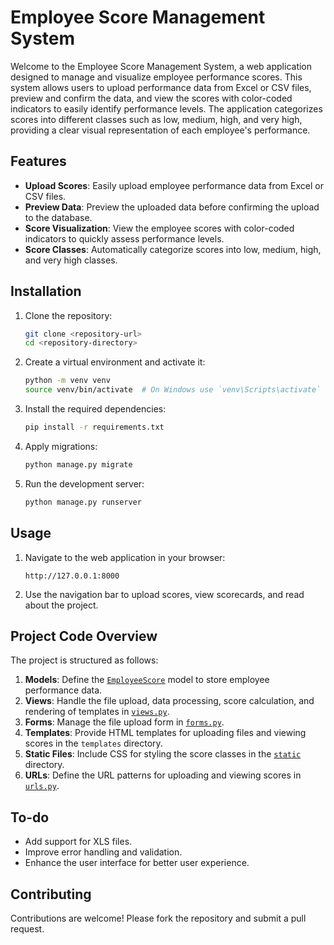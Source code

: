 # Employee Score Management System

Welcome to the Employee Score Management System, a web application designed to manage and visualize employee performance scores. This system allows users to upload performance data from Excel or CSV files, preview and confirm the data, and view the scores with color-coded indicators to easily identify performance levels. The application categorizes scores into different classes such as low, medium, high, and very high, providing a clear visual representation of each employee's performance.

## Features
- **Upload Scores**: Easily upload employee performance data from Excel or CSV files.
- **Preview Data**: Preview the uploaded data before confirming the upload to the database.
- **Score Visualization**: View the employee scores with color-coded indicators to quickly assess performance levels.
- **Score Classes**: Automatically categorize scores into low, medium, high, and very high classes.

## Installation

1. Clone the repository:
    ```sh
    git clone <repository-url>
    cd <repository-directory>
    ```

2. Create a virtual environment and activate it:
    ```sh
    python -m venv venv
    source venv/bin/activate  # On Windows use `venv\Scripts\activate`
    ```

3. Install the required dependencies:
    ```sh
    pip install -r requirements.txt
    ```

4. Apply migrations:
    ```sh
    python manage.py migrate
    ```

5. Run the development server:
    ```sh
    python manage.py runserver
    ```

## Usage

1. Navigate to the web application in your browser:
    ```
    http://127.0.0.1:8000
    ```

2. Use the navigation bar to upload scores, view scorecards, and read about the project.

## Project Code Overview

The project is structured as follows:

1. **Models**: Define the [`EmployeeScore`](command:_github.copilot.openSymbolInFile?%5B%7B%22scheme%22%3A%22file%22%2C%22authority%22%3A%22%22%2C%22path%22%3A%22%2Fhome%2Fpushpraj%2Frenew%2Fmyproject%2Fscores%2Fmodels.py%22%2C%22query%22%3A%22%22%2C%22fragment%22%3A%22%22%7D%2C%22EmployeeScore%22%5D "/home/pushpraj/renew/myproject/scores/models.py") model to store employee performance data.
2. **Views**: Handle the file upload, data processing, score calculation, and rendering of templates in [`views.py`](command:_github.copilot.openSymbolInFile?%5B%7B%22scheme%22%3A%22file%22%2C%22authority%22%3A%22%22%2C%22path%22%3A%22%2Fhome%2Fpushpraj%2Frenew%2Fmyproject%2Fscores%2Fviews.py%22%2C%22query%22%3A%22%22%2C%22fragment%22%3A%22%22%7D%2C%22views.py%22%5D "/home/pushpraj/renew/myproject/scores/views.py").
3. **Forms**: Manage the file upload form in [`forms.py`](command:_github.copilot.openSymbolInFile?%5B%7B%22scheme%22%3A%22file%22%2C%22authority%22%3A%22%22%2C%22path%22%3A%22%2Fhome%2Fpushpraj%2Frenew%2Fmyproject%2Fscores%2Fforms.py%22%2C%22query%22%3A%22%22%2C%22fragment%22%3A%22%22%7D%2C%22forms.py%22%5D "/home/pushpraj/renew/myproject/scores/forms.py").
4. **Templates**: Provide HTML templates for uploading files and viewing scores in the `templates` directory.
5. **Static Files**: Include CSS for styling the score classes in the [`static`](command:_github.copilot.openRelativePath?%5B%7B%22scheme%22%3A%22file%22%2C%22authority%22%3A%22%22%2C%22path%22%3A%22%2Fhome%2Fpushpraj%2Frenew%2Fmyproject%2Fstatic%22%2C%22query%22%3A%22%22%2C%22fragment%22%3A%22%22%7D%5D "/home/pushpraj/renew/myproject/static") directory.
6. **URLs**: Define the URL patterns for uploading and viewing scores in [`urls.py`](command:_github.copilot.openSymbolInFile?%5B%7B%22scheme%22%3A%22file%22%2C%22authority%22%3A%22%22%2C%22path%22%3A%22%2Fhome%2Fpushpraj%2Frenew%2Fmyproject%2Fscores%2Furls.py%22%2C%22query%22%3A%22%22%2C%22fragment%22%3A%22%22%7D%2C%22urls.py%22%5D "/home/pushpraj/renew/myproject/scores/urls.py").

## To-do

- Add support for XLS files.
- Improve error handling and validation.
- Enhance the user interface for better user experience.

## Contributing

Contributions are welcome! Please fork the repository and submit a pull request.